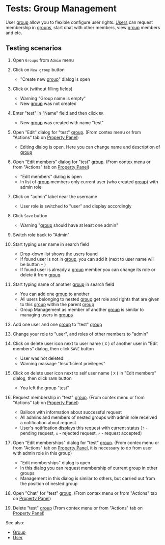 <!-- TITLE: Tests: Group Management -->
<!-- SUBTITLE: -->

# Tests: Group Management

User [group](../govern/group.md) allow you to flexible configure user rights. [Users](user.md) can request membership 
in [groups](../govern/group.md), start chat with other members, view [group](../govern/group.md) members and etc.

## Testing scenarios

1. Open ```Groups``` from ```Admin``` menu

1. Click on ```New group``` button
   * "Create new [group](../govern/group.md)" dialog is open

1. Click ```OK``` (without filling fields)
   * Warning "Group name is empty"
   * New [group](../govern/group.md) was not created    
     
1. Enter "test" in "Name" field and then click ```OK```
   * New [group](../govern/group.md) was created with name "test"

1. Open "Edit" dialog for "test" [group](../govern/group.md). (From contex menu or from "Actions" tab on [Property Panel](../overview/property-panel.md))
   * Editing dialog is open. Here you can change name and description of [group](../govern/group.md)

1. Open "Edit members" dialog for "test" [group](../govern/group.md). (From contex menu or from "Actions" tab on [Property Panel](../overview/property-panel.md))
   * "Edit members" dialog is open
   * In list of [group](../govern/group.md) members only current user (who created [group](../govern/group.md)) with admin role

1. Click on "admin" label near the username
   * User role is switched to "user" and display accordingly
   
1. Click ```Save``` button 
   * Warning "[group](../govern/group.md) should have at least one admin"  
   
1. Switch role back to "Admin"

1. Start typing user name in search field
   * Drop-down list shows the users found
   * If found user is not in [group](group.md), you can add it (next to user name will be button ```+``` )
   * If found user is already a [group](group.md) member you can change its role or delete it from [group](group.md) 

1. Start typing name of another [group](group.md) in search field
   * You can add one [group](group.md) to another
   * All users belonging to nested [group](group.md) get role and rights that are given to this 
     [group](group.md) within the parent [group](group.md)
   * Group Management as member of another [group](group.md) is similar to managing users in [groups](group.md)

1. Add one user and one [group](group.md) to "test" [group](group.md)

1. Change your role to "user", and roles of other members to "admin"

1. Click on delete user icon next to user name ( ```X``` ) of another user in "Edit members" dialog, then click ```SAVE``` button
   * User was not deleted
   * Warning massage "Insufficient privileges"
   
1. Click on delete user icon next to self user name ( ```X``` ) in "Edit members" dialog, then click ```SAVE``` button
   * You left the group "test"

1. Request membership in "test" [group](group.md). (From contex menu or from "Actions" tab on [Property Panel](../overview/property-panel.md))
   * Balloon with information about successful request
   * All admins and members of nested groups with admin role received a notification about request
   * User's notification displays this request with current status (```?``` - pending request, ```x``` - rejected request, ```✓``` - request accepted)

1. Open "Edit memberships" dialog for "test" [group](group.md). (From contex menu or from "Actions" tab 
   on [Property Panel](../overview/property-panel.md), it is necessary to do from user with admin role in this group)
   * "Edit memberships" dialog is open
   * In this dialog you can request membership of current group in other groups
   * Management in this dialog is similar to others, but carried out from the position of nested group

1. Open "Chat" for "test" [group](group.md). (From contex menu or from "Actions" tab on [Property Panel](../overview/property-panel.md))

1. Delete "test" [group](group.md) (From contex menu or from "Actions" tab on [Property Panel](../overview/property-panel.md)) 
   
See also:
   * [Group](group.md)
   * [User](user.md)
